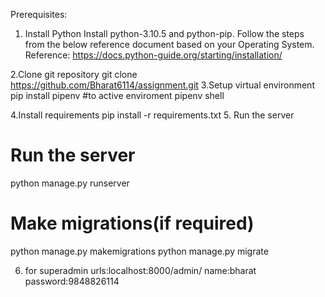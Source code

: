 Prerequisites:
1. Install Python
Install python-3.10.5 and python-pip. Follow the steps from the below reference document based on your Operating System. Reference: https://docs.python-guide.org/starting/installation/

2.Clone git repository
git clone https://github.com/Bharat6114/assignment.git
3.Setup virtual environment
pip install pipenv 
#to active enviroment
pipenv shell

4.Install requirements
pip install -r requirements.txt
5. Run the server
# Run the server
python manage.py runserver

# Make migrations(if required)
python manage.py makemigrations
python manage.py migrate

6. for superadmin
urls:localhost:8000/admin/
name:bharat
password:9848826114
